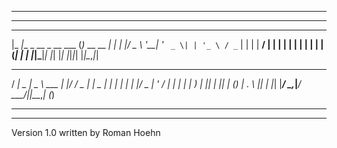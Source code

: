 ----------------------------------------
----------------------------------------
 _____                   _             _
|_   _|__ _ __ _ __ ___ (_)_ __   __ _| |
  | |/ _ \ '__| '_ ` _ \| | '_ \ / _` | |
  | |  __/ |  | | | | | | | | | | (_| | |
  |_|\___|_|  |_| |_| |_|_|_| |_|\__,_|_|

 ____        ____        _  __       _
/ ___| _   _|  _ \  ___ | |/ /   _  | |
\___ \| | | | | | |/ _ \| ' / | | | | |
 ___) | |_| | |_| | (_) | . \ |_| | |_|
|____/ \__,_|____/ \___/|_|\_\__,_| (_)

----------------------------------------
----------------------------------------

Version 1.0
written by Roman Hoehn
